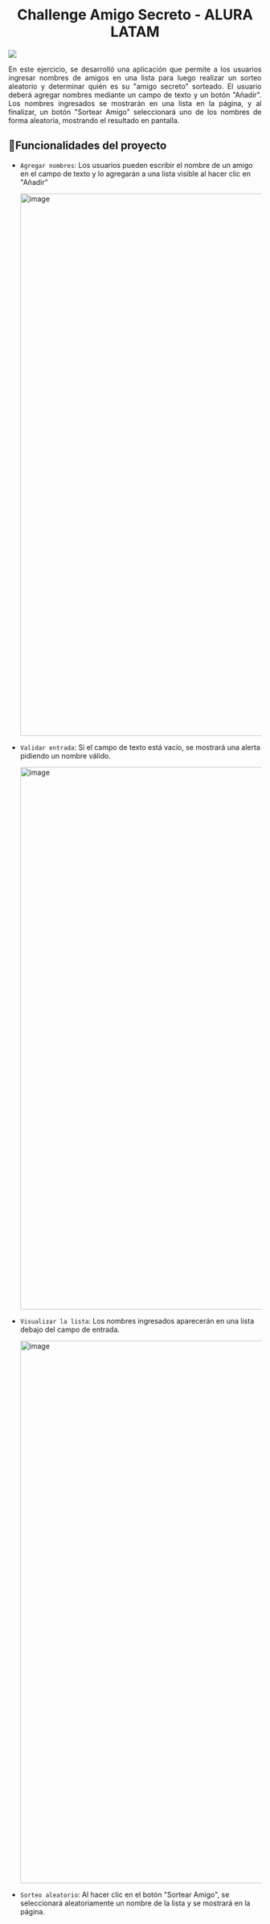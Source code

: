 <h1 align="center"> Challenge Amigo Secreto - ALURA LATAM</h1>
<p align="left">
<img src="https://img.shields.io/badge/STATUS-EN%20DESARROLLO-green">
</p>
<p align="justify"> En este ejercicio, se desarrolló una aplicación que permite a los usuarios ingresar nombres de amigos en una lista para luego realizar un sorteo aleatorio y determinar quién es su "amigo secreto" sorteado. El usuario deberá agregar nombres mediante un campo de texto y un botón "Añadir". Los nombres ingresados se mostrarán en una lista en la página, y al finalizar, un botón "Sortear Amigo" seleccionará uno de los nombres de forma aleatoria, mostrando el resultado en pantalla.</p>

## :hammer:Funcionalidades del proyecto
- `Agregar nombres`: Los usuarios pueden escribir el nombre de un amigo en el campo de texto y lo agregarán a una lista visible al hacer clic en "Añadir"
  
    <img width="1920" height="1080" alt="image" src="img/Paso1.jpg" />
    
- `Validar entrada`: Si el campo de texto está vacío, se mostrará una alerta pidiendo un nombre válido.
  
   <img width="1920" height="1080" alt="image" src="img/Paso2.jpg" />
    
- `Visualizar la lista`: Los nombres ingresados aparecerán en una lista debajo del campo de entrada.

   <img width="1920" height="1080" alt="image" src="img/Paso3.jpg" />
  
- `Sorteo aleatorio`: Al hacer clic en el botón "Sortear Amigo", se seleccionará aleatoriamente un nombre de la lista y se mostrará en la página.


